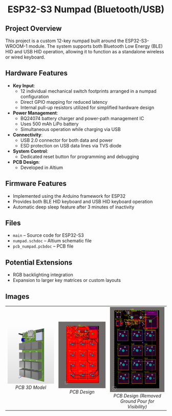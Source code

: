<h1 align="center">ESP32-S3 Numpad (Bluetooth/USB)</h1>

<h2>Project Overview</h2>
<p>
This project is a custom 12-key numpad built around the ESP32-S3-WROOM-1 module. 
The system supports both Bluetooth Low Energy (BLE) HID and USB HID operation, allowing it to function as a standalone wireless or wired keyboard.
</p>

<h2>Hardware Features</h2>
<ul>
  <li><b>Key Input</b>:
    <ul>
      <li>12 individual mechanical switch footprints arranged in a numpad configuration</li>
      <li>Direct GPIO mapping for reduced latency</li>
      <li>Internal pull-up resistors utilized for simplified hardware design</li>
    </ul>
  </li>
  <li><b>Power Management</b>:
    <ul>
      <li>BQ24074 battery charger and power-path management IC</li>
      <li>Uses 500 mAh LiPo battery</li>
      <li>Simultaneous operation while charging via USB</li>
    </ul>
  </li>
  <li><b>Connectivity</b>:
    <ul>
      <li>USB 2.0 connector for both data and power</li>
      <li>ESD protection on USB data lines via TVS diode</li>
    </ul>
  </li>
  <li><b>System Control</b>:
    <ul>
      <li>Dedicated reset button for programming and debugging</li>
    </ul>
  </li>
  <li><b>PCB Design</b>:
    <ul>
      <li>Developed in Altium</li>
    </ul>
  </li>
</ul>

<h2>Firmware Features</h2>
<ul>
  <li>Implemented using the Arduino framework for ESP32</li>
  <li>Provides both BLE HID keyboard and USB HID keyboard operation</li>
  <li>Automatic deep sleep feature after 3 minutes of inactivity</li>
</ul>

<h2>Files</h2>
<ul>
  <li><code>main</code> – Source code for ESP32-S3</li>
  <li><code>numpad.schdoc</code> – Altium schematic file</li>
  <li><code>pcb_numpad.pcbdoc</code> – PCB file</li>
</ul>

<h2>Potential Extensions</h2>
<ul>
  <li>RGB backlighting integration</li>
  <li>Expansion to larger key matrices or custom layouts</li>
</ul>

<h2>Images</h2>
<table align="center">
  <tr>
    <td align="center">
      <img src="3d render.png" alt="PCB 3D Model" width="300"/><br/>
      <i>PCB 3D Model</i>
    </td>
    <td align="center">
      <img src="ground pour.png" alt="PCB Design" width="300"/><br/>
      <i>PCB Design</i>
    </td>
    <td align="center">
      <img src="no ground pour.png" alt="PCB Design (Removed Ground Pour for Visibility)" width="300"/><br/>
      <i>PCB Design (Removed Ground Pour for Visibility)</i>
    </td>
  </tr>
</table>
